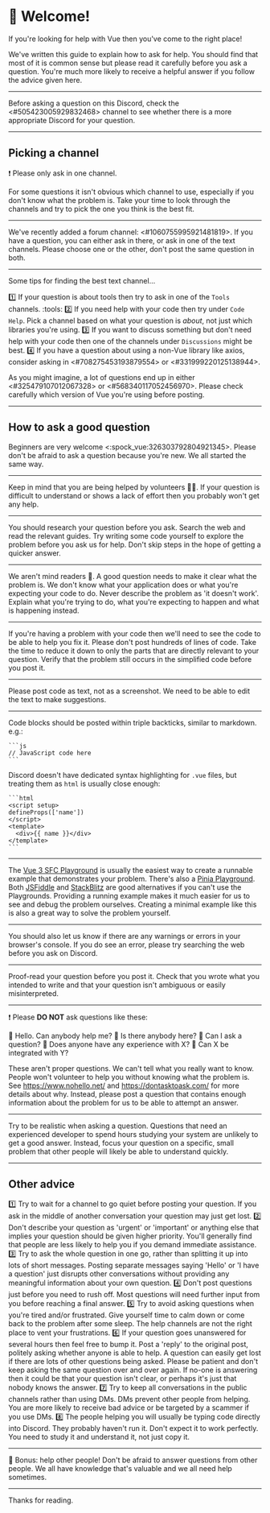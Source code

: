 # :wave: Welcome!

If you're looking for help with Vue then you've come to the right place!

We've written this guide to explain how to ask for help. You should find that most of it is common sense but please read it carefully before you ask a question. You're much more likely to receive a helpful answer if you follow the advice given here.

---

Before asking a question on this Discord, check the <#505423005929832468> channel to see whether there is a more appropriate Discord for your question.

---

## Picking a channel

:exclamation: Please only ask in one channel.

For some questions it isn't obvious which channel to use, especially if you don't know what the problem is. Take your time to look through the channels and try to pick the one you think is the best fit.

---

We've recently added a forum channel: <#1060755995921481819>. If you have a question, you can either ask in there, or ask in one of the text channels. Please choose one or the other, don't post the same question in both.

---

Some tips for finding the best text channel...

:one: If your question is about tools then try to ask in one of the `Tools` channels. :tools:
:two: If you need help with your code then try under `Code Help`. Pick a channel based on what your question is *about*, not just which libraries you're using.
:three: If you want to discuss something but don't need help with your code then one of the channels under `Discussions` might be best.
:four: If you have a question about using a non-Vue library like axios, consider asking in <#708275453193879554> or <#331999220125138944>.

As you might imagine, a lot of questions end up in either <#325479107012067328> or <#568340117052456970>. Please check carefully which version of Vue you're using before posting.

---

## How to ask a good question

Beginners are very welcome <:spock_vue:326303792804921345>. Please don't be afraid to ask a question because you're new. We all started the same way.

---

Keep in mind that you are being helped by volunteers :teacher:. If your question is difficult to understand or shows a lack of effort then you probably won't get any help.

---

You should research your question before you ask. Search the web and read the relevant guides. Try writing some code yourself to explore the problem before you ask us for help. Don't skip steps in the hope of getting a quicker answer.

---

We aren't mind readers :brain:. A good question needs to make it clear what the problem is. We don't know what your application does or what you're expecting your code to do. Never describe the problem as 'it doesn't work'. Explain what you're trying to do, what you're expecting to happen and what is happening instead.

---

If you're having a problem with your code then we'll need to see the code to be able to help you fix it. Please don't post hundreds of lines of code. Take the time to reduce it down to only the parts that are directly relevant to your question. Verify that the problem still occurs in the simplified code before you post it.

---

Please post code as text, not as a screenshot. We need to be able to edit the text to make suggestions.

---

Code blocks should be posted within triple backticks, similar to markdown. e.g.:

```
​`​​`​`​js
// JavaScript code here
`​​`​`​
```

Discord doesn't have dedicated syntax highlighting for `.vue` files, but treating them as `html` is usually close enough:

```
​`​​`​`​html
<script setup>
defineProps(['name'])
</script>
<template>
  <div>{{ name }}</div>
</template>
`​​`​`​
```

---

The [Vue 3 SFC Playground](<https://play.vuejs.org/>) is usually the easiest way to create a runnable example that demonstrates your problem. There's also a [Pinia Playground](<https://play.pinia.vuejs.org/>). Both [JSFiddle](<https://jsfiddle.net/>) and [StackBlitz](<https://vite.new/vue>) are good alternatives if you can't use the Playgrounds. Providing a running example makes it much easier for us to see and debug the problem ourselves. Creating a minimal example like this is also a great way to solve the problem yourself.

---

You should also let us know if there are any warnings or errors in your browser's console. If you do see an error, please try searching the web before you ask on Discord.

---

Proof-read your question before you post it. Check that you wrote what you intended to write and that your question isn't ambiguous or easily misinterpreted.

---

:exclamation: Please **DO NOT** ask questions like these:

:small_orange_diamond: Hello. Can anybody help me?
:small_orange_diamond: Is there anybody here?
:small_orange_diamond: Can I ask a question?
:small_orange_diamond: Does anyone have any experience with X?
:small_orange_diamond: Can X be integrated with Y?

These aren't proper questions. We can't tell what you really want to know. People won't volunteer to help you without knowing what the problem is. See <https://www.nohello.net/> and <https://dontasktoask.com/> for more details about why. Instead, please post a question that contains enough information about the problem for us to be able to attempt an answer.

---

Try to be realistic when asking a question. Questions that need an experienced developer to spend hours studying your system are unlikely to get a good answer. Instead, focus your question on a specific, small problem that other people will likely be able to understand quickly.

---

## Other advice

:one: Try to wait for a channel to go quiet before posting your question. If you ask in the middle of another conversation your question may just get lost.
:two: Don't describe your question as 'urgent' or 'important' or anything else that implies your question should be given higher priority. You'll generally find that people are less likely to help you if you demand immediate assistance.
:three: Try to ask the whole question in one go, rather than splitting it up into lots of short messages. Posting separate messages saying 'Hello' or 'I have a question' just disrupts other conversations without providing any meaningful information about your own question.
:four: Don't post questions just before you need to rush off. Most questions will need further input from you before reaching a final answer.
:five: Try to avoid asking questions when you're tired and/or frustrated. Give yourself time to calm down or come back to the problem after some sleep. The help channels are not the right place to vent your frustrations.
:six: If your question goes unanswered for several hours then feel free to bump it. Post a 'reply' to the original post, politely asking whether anyone is able to help. A question can easily get lost if there are lots of other questions being asked. Please be patient and don't keep asking the same question over and over again. If no-one is answering then it could be that your question isn't clear, or perhaps it's just that nobody knows the answer.
:seven: Try to keep all conversations in the public channels rather than using DMs. DMs prevent other people from helping. You are more likely to receive bad advice or be targeted by a scammer if you use DMs.
:eight: The people helping you will usually be typing code directly into Discord. They probably haven't run it. Don't expect it to work perfectly. You need to study it and understand it, not just copy it.

---

:ribbon: Bonus: help other people! Don't be afraid to answer questions from other people. We all have knowledge that's valuable and we all need help sometimes.

---

Thanks for reading.
